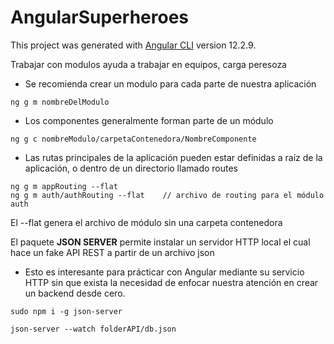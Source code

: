 # AngularSuperheroes

This project was generated with [Angular CLI](https://github.com/angular/angular-cli) version 12.2.9.

Trabajar con modulos ayuda a trabajar en equipos, carga peresoza

- Se recomienda crear un modulo para cada parte de nuestra aplicación
```
ng g m nombreDelModulo
```

- Los componentes generalmente forman parte de un módulo
```
ng g c nombreModulo/carpetaContenedora/NombreComponente
```

- Las rutas principales de la aplicación pueden estar definidas a raíz de la aplicación, o dentro de un directorio llamado routes
```
ng g m appRouting --flat
ng g m auth/authRouting --flat    // archivo de routing para el módulo auth
```
El --flat genera el archivo de módulo sin una carpeta contenedora

El paquete **JSON SERVER** permite instalar un servidor HTTP local el cual hace un fake API REST a partir de un archivo json
- Esto es interesante para prácticar con Angular mediante su servicio HTTP sin que exista la necesidad de enfocar nuestra atención en crear un backend desde cero.
```
sudo npm i -g json-server

json-server --watch folderAPI/db.json
```
